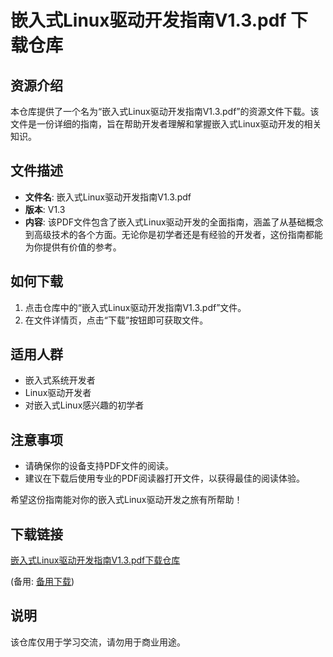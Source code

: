 # 嵌入式Linux驱动开发指南V1.3.pdf 下载仓库

## 资源介绍

本仓库提供了一个名为“嵌入式Linux驱动开发指南V1.3.pdf”的资源文件下载。该文件是一份详细的指南，旨在帮助开发者理解和掌握嵌入式Linux驱动开发的相关知识。

## 文件描述

- **文件名**: 嵌入式Linux驱动开发指南V1.3.pdf
- **版本**: V1.3
- **内容**: 该PDF文件包含了嵌入式Linux驱动开发的全面指南，涵盖了从基础概念到高级技术的各个方面。无论你是初学者还是有经验的开发者，这份指南都能为你提供有价值的参考。

## 如何下载

1. 点击仓库中的“嵌入式Linux驱动开发指南V1.3.pdf”文件。
2. 在文件详情页，点击“下载”按钮即可获取文件。

## 适用人群

- 嵌入式系统开发者
- Linux驱动开发者
- 对嵌入式Linux感兴趣的初学者

## 注意事项

- 请确保你的设备支持PDF文件的阅读。
- 建议在下载后使用专业的PDF阅读器打开文件，以获得最佳的阅读体验。

希望这份指南能对你的嵌入式Linux驱动开发之旅有所帮助！

## 下载链接
[嵌入式Linux驱动开发指南V1.3.pdf下载仓库](https://pan.quark.cn/s/48cbe03f7b9e) 

(备用: [备用下载](https://pan.baidu.com/s/1N8BYhu3x6jYS7UiJt0mNAQ?pwd=1234))

## 说明

该仓库仅用于学习交流，请勿用于商业用途。
